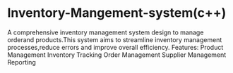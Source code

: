 # Inventory-Mangement-system(c++)
A comprehensive inventory management system design to manage orderand products.This system aims to streamline inventory management processes,reduce errors and improve overall efficiency.
Features:
Product Management
Inventory Tracking
Order Management
Supplier Management
Reporting
